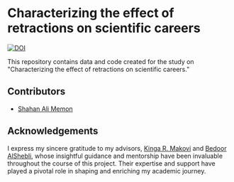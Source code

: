 # Characterizing the effect of retractions on scientific careers

[![DOI](https://zenodo.org/badge/634166007.svg)](https://zenodo.org/badge/latestdoi/634166007)


This repository contains data and code created for the study on "Characterizing the effect of retractions on scientific careers."

## Contributors
- [Shahan Ali Memon](samemon@uw.edu)

## Acknowledgements
I express my sincere gratitude to my advisors, [Kinga R. Makovi](km2537@nyu.edu) and [Bedoor AlShebli](bedoor@nyu.edu), whose insightful guidance and mentorship have been invaluable throughout the course of this project. Their expertise and support have played a pivotal role in shaping and enriching my academic journey.

